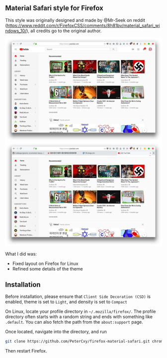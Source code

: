 Material Safari style for Firefox
---

This style was originally designed and made by @Mr-Seek on reddit (<https://www.reddit.com/r/FirefoxCSS/comments/8h81bv/material_safari_windows_10/>), all credits go to the original author.

![screenshot 1](https://raw.githubusercontent.com/PeterCxy/firefox-material-safari/master/screenshots/1.jpg)
![screenshot 2](https://raw.githubusercontent.com/PeterCxy/firefox-material-safari/master/screenshots/2.jpg)

What I did was:

- Fixed layout on Firefox for Linux
- Refined some details of the theme

Installation
---

Before installation, please ensure that `Client Side Decoration (CSD)` is enabled, theme is set to `Light`, and density is set to `Compact`

On Linux, locate your profile directory in `~/.mozilla/firefox/`. The profile directory often starts with a random string and ends with something like `.default`. You can also fetch the path from the `about:support` page.

Once located, navigate into the directory, and run

```bash
git clone https://github.com/PeterCxy/firefox-material-safari.git chrome
```

Then restart Firefox.
